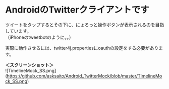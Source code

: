 # AndroidのTwitterクライアントです

ツイートをタップするとその下に、にょろっと操作ボタンが表示されるのを目指しています。  
（iPhoneのtweetbotのように。。）

実際に動作させるには、twitter4j.propertiesにoauthの設定をする必要があります。

**＜スクリーンショット＞**  
![TimelineMock_SS.png]
(https://github.com/asksaito/Android_TwitterMock/blob/master/TimelineMock_SS.png)
